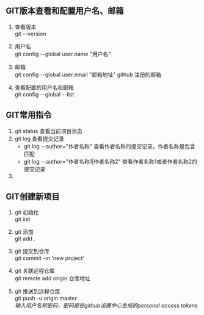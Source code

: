 ## GIT版本查看和配置用户名、邮箱

1. 查看版本  
git --version

2. 用户名  
git config --global user.name "用户名"

3. 邮箱  
git config --global user.email "邮箱地址"  github 注册的邮箱

4. 查看配置的用户名和邮箱  
git config --global --list



## GIT常用指令

1. git status 查看当前项目状态  
2. git log 查看提交记录  
	- git log --author="作者名称" 查看作者名称的提交记录，作者名称是包含匹配  
	- git log --author="作者名称1|作者名称2" 查看作者名称1或者作者名称2的提交记录  
3. 




## GIT创建新项目

1. git 初始化  
git init

2. git 添加  
git add .

3. git 提交到仓库  
git commit -m 'new project'

4. git 关联远程仓库  
git remote add origin 仓库地址

5. git 推送到远程仓库  
git push -u origin master  
*输入用户名和密码，密码是在github设置中心生成的personal access tokens*

